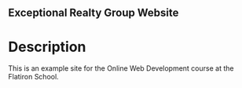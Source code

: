 Exceptional Realty Group Website
---

# Description

This is an example site for the Online Web Development course at the Flatiron School.

